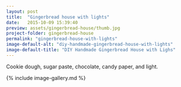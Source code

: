 ```yaml
---
layout: post
title:  "Gingerbread house with lights"
date:   2015-10-09 15:39:40
preview: assets/gingerbread-house/thumb.jpg
project-folder: gingerbread-house
permalink: "gingerbread-house-with-lights"
image-default-alt: "diy-handmade-gingerbread-house-with-lights"
image-default-title: "DIY Handmade Gingerbread House with Lighs"
---
```


Cookie dough, sugar paste, chocolate, candy paper, and light.

{% include image-gallery.md %}
